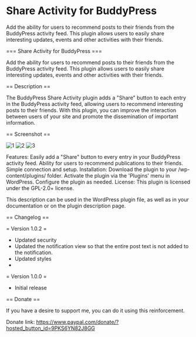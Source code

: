 # Share Activity for BuddyPress
Add the ability for users to recommend posts to their friends from the BuddyPress activity feed. This plugin allows users to easily share interesting updates, events and other activities with their friends.

=== Share Activity for BuddyPress ===

Add the ability for users to recommend posts to their friends from the BuddyPress activity feed. This plugin allows users to easily share interesting updates, events and other activities with their friends.


== Description ==

The BuddyPress Share Activity plugin adds a "Share" button to each entry in the BuddyPress activity feed, allowing users to recommend interesting posts to their friends. With this plugin, you can improve the interaction between users of your site and promote the dissemination of important information.

== Screenshot ==

![1](https://github.com/koka-boka/bp-share-activity/assets/172103790/ea60db93-44ac-49a5-b5e2-8d83be05d5c0)
![2](https://github.com/koka-boka/bp-share-activity/assets/172103790/76d4b9fc-dab4-4be1-a131-d70976d81aaf)
![3](https://github.com/koka-boka/bp-share-activity/assets/172103790/c905f3b3-6c0c-4854-9185-da60bbb3d40d)

Features:
Easily add a "Share" button to every entry in your BuddyPress activity feed.
Ability for users to recommend publications to their friends.
Simple connection and setup.
Installation:
Download the plugin to your /wp-content/plugins/ folder.
Activate the plugin via the 'Plugins' menu in WordPress.
Configure the plugin as needed.
License:
This plugin is licensed under the GPL-2.0+ license.

This description can be used in the WordPress plugin file, as well as in your documentation or on the plugin description page.

== Changelog ==

= Version 1.0.2 =

* Updated security
* Updated the notification view so that the entire post text is not added to the notification.
* Updated styles
* 
= Version 1.0.0 =

* Initial release

== Donate ==

If you have a desire to support me, you can do it using this reinforcement.

Donate link: https://www.paypal.com/donate/?hosted_button_id=9PKS6YN82J8GG
